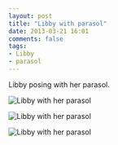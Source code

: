 ```yaml
---
layout: post
title: "Libby with parasol"
date: 2013-03-21 16:01
comments: false
tags: 
- Libby
- parasol
---
```

Libby posing with her parasol.

![Libby with her parasol](http://media.eick.us/media/photographs/2013/2013-01-15/lazy-saturday-2013-01-15-at-20-03-37.jpg)

![Libby with her parasol](http://media.eick.us/media/photographs/2013/2013-01-15/lazy-saturday-2013-01-15-at-20-01-55.jpg)

![Libby with her parasol](http://media.eick.us/media/photographs/2013/2013-01-15/lazy-saturday-2013-01-15-at-20-03-21.jpg)

